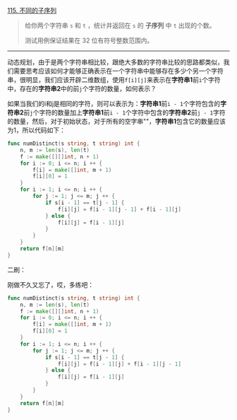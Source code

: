 [115. 不同的子序列](https://leetcode.cn/problems/distinct-subsequences/)

> 给你两个字符串 `s` 和 `t` ，统计并返回在 `s` 的 **子序列** 中 `t` 出现的个数。
>
> 测试用例保证结果在 32 位有符号整数范围内。

---

动态规划，由于是两个字符串相比较，跟绝大多数的字符串比较的思路都类似，我们需要思考应该如何才能够正确表示在一个字符串中能够存在多少个另一个字符串，很明显，我们应该开辟二维数组，使用`f[i][j]`来表示在**字符串1**前`i`个字符中，存在的**字符串2**中的前`j`个字符的数量，如何表示？

如果当我们的i和j是相同的字符，则可以表示为：**字符串1**前`i - 1`个字符包含的**字符串2**前`j`个字符的数量加上**字符串1**前`i - 1`个字符中包含的**字符串2**前`j - 1`字符的数量，然后，对于初始状态，对于所有的空字串""，**字符串1**包含它的数量应该为1，所以代码如下：

```go
func numDistinct(s string, t string) int {
    n, m := len(s), len(t)
    f := make([][]int, n + 1)
    for i := 0; i <= n; i ++ {
        f[i] = make([]int, m + 1)
        f[i][0] = 1
    }
    for i := 1; i <= n; i ++ {
        for j := 1; j <= m; j ++ {
            if s[i - 1] == t[j - 1] {
                f[i][j] = f[i - 1][j - 1] + f[i - 1][j]
            } else {
                f[i][j] = f[i - 1][j]
            }
        }
    }
    return f[n][m]
}
```

二刷：

刚做不久又忘了，哎，多练吧：

```go
func numDistinct(s string, t string) int {
    n, m := len(s), len(t)
    f := make([][]int, n + 1)
    for i := 0; i <= n; i ++ {
        f[i] = make([]int, m + 1)
        f[i][0] = 1
    }
    for i := 1; i <= n; i ++ {
        for j := 1; j <= m; j ++ {
            if s[i - 1] == t[j - 1] {
                f[i][j] = f[i - 1][j] + f[i - 1][j - 1]
            } else {
                f[i][j] = f[i - 1][j]
            }
        }
    }
    return f[n][m]
}
```


